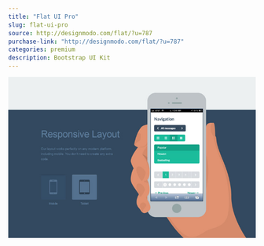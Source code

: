 ```yaml
---
title: "Flat UI Pro"
slug: flat-ui-pro
source: http://designmodo.com/flat/?u=787
purchase-link: "http://designmodo.com/flat/?u=787"
categories: premium
description: Bootstrap UI Kit
---
```


<img src="/assets/img/premium/flat-ui-pro.jpg" class="img-responsive" alt="Flat UI Pro - Bootstrap UI Kit">